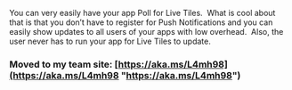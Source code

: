 You can very easily have your app Poll for Live Tiles.&#160; What is cool about that is that you don&#8217;t have to register for Push Notifications and you can easily show updates to all users of your apps with low overhead.&#160; Also, the user never has to run your app for Live Tiles to update.

### Moved to my team site: [https://aka.ms/L4mh98](https://aka.ms/L4mh98 "https://aka.ms/L4mh98")